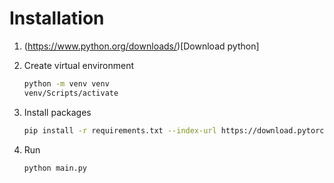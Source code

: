 # Installation

1. (https://www.python.org/downloads/)[Download python]

2. Create virtual environment

   ```bash
   python -m venv venv
   venv/Scripts/activate
   ```

3. Install packages

   ```bash
   pip install -r requirements.txt --index-url https://download.pytorch.org/whl/cu128
   ```

4. Run

   ```bash
   python main.py
   ```
